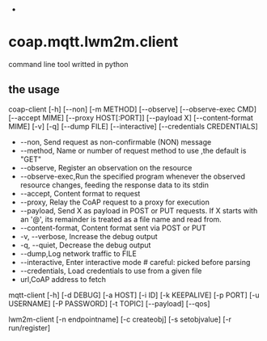 -  
# coap.mqtt.lwm2m.client
command line tool writted in python
## the usage
coap-client [-h] [--non] [-m METHOD] [--observe] [--observe-exec CMD]
                   [--accept MIME] [--proxy HOST[:PORT]] [--payload X]
                   [--content-format MIME] [-v] [-q] [--dump FILE]
                   [--interactive] [--credentials CREDENTIALS]

- --non, Send request as non-confirmable (NON) message
- --method, Name or number of request method to use ,the default is "GET"
- --observe, Register an observation on the resource
- --observe-exec,Run the specified program whenever the observed resource changes, feeding the response data to its stdin
- --accept, Content format to request
- --proxy, Relay the CoAP request to a proxy for execution
- --payload, Send X as payload in POST or PUT requests. If X starts with an '@', its remainder is treated as a file name and read from.
- --content-format, Content format sent via POST or PUT
- -v, --verbose, Increase the debug output
- -q, --quiet, Decrease the debug output
- --dump,Log network traffic to FILE
- --interactive, Enter interactive mode # careful: picked before parsing
- --credentials, Load credentials to use from a given file
- url,CoAP address to fetch
    
    
mqtt-client [-h] [-d DEBUG] [-a HOST] [-i ID] [-k KEEPALIVE] [-p PORT]
                   [-u USERNAME] [-P PASSWORD] [-t TOPIC] [--payload] [--qos]

lwm2m-client [-n endpointname] [-c createobj] [-s setobjvalue] [-r run/register]

